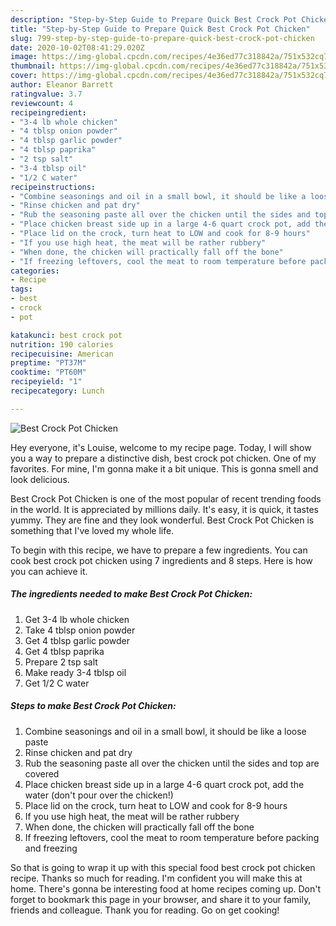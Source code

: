 ```yaml
---
description: "Step-by-Step Guide to Prepare Quick Best Crock Pot Chicken"
title: "Step-by-Step Guide to Prepare Quick Best Crock Pot Chicken"
slug: 799-step-by-step-guide-to-prepare-quick-best-crock-pot-chicken
date: 2020-10-02T08:41:29.020Z
image: https://img-global.cpcdn.com/recipes/4e36ed77c318842a/751x532cq70/best-crock-pot-chicken-recipe-main-photo.jpg
thumbnail: https://img-global.cpcdn.com/recipes/4e36ed77c318842a/751x532cq70/best-crock-pot-chicken-recipe-main-photo.jpg
cover: https://img-global.cpcdn.com/recipes/4e36ed77c318842a/751x532cq70/best-crock-pot-chicken-recipe-main-photo.jpg
author: Eleanor Barrett
ratingvalue: 3.7
reviewcount: 4
recipeingredient:
- "3-4 lb whole chicken"
- "4 tblsp onion powder"
- "4 tblsp garlic powder"
- "4 tblsp paprika"
- "2 tsp salt"
- "3-4 tblsp oil"
- "1/2 C water"
recipeinstructions:
- "Combine seasonings and oil in a small bowl, it should be like a loose paste"
- "Rinse chicken and pat dry"
- "Rub the seasoning paste all over the chicken until the sides and top are covered"
- "Place chicken breast side up in a large 4-6 quart crock pot, add the water (don&#39;t pour over the chicken!)"
- "Place lid on the crock, turn heat to LOW and cook for 8-9 hours"
- "If you use high heat, the meat will be rather rubbery"
- "When done, the chicken will practically fall off the bone"
- "If freezing leftovers, cool the meat to room temperature before packing and freezing"
categories:
- Recipe
tags:
- best
- crock
- pot

katakunci: best crock pot 
nutrition: 190 calories
recipecuisine: American
preptime: "PT37M"
cooktime: "PT60M"
recipeyield: "1"
recipecategory: Lunch

---
```



![Best Crock Pot Chicken](https://img-global.cpcdn.com/recipes/4e36ed77c318842a/751x532cq70/best-crock-pot-chicken-recipe-main-photo.jpg)

Hey everyone, it's Louise, welcome to my recipe page. Today, I will show you a way to prepare a distinctive dish, best crock pot chicken. One of my favorites. For mine, I'm gonna make it a bit unique. This is gonna smell and look delicious.



Best Crock Pot Chicken is one of the most popular of recent trending foods in the world. It is appreciated by millions daily. It's easy, it is quick, it tastes yummy. They are fine and they look wonderful. Best Crock Pot Chicken is something that I've loved my whole life.


To begin with this recipe, we have to prepare a few ingredients. You can cook best crock pot chicken using 7 ingredients and 8 steps. Here is how you can achieve it.

<!--inarticleads1-->

##### The ingredients needed to make Best Crock Pot Chicken:

1. Get 3-4 lb whole chicken
1. Take 4 tblsp onion powder
1. Get 4 tblsp garlic powder
1. Get 4 tblsp paprika
1. Prepare 2 tsp salt
1. Make ready 3-4 tblsp oil
1. Get 1/2 C water




<!--inarticleads2-->

##### Steps to make Best Crock Pot Chicken:

1. Combine seasonings and oil in a small bowl, it should be like a loose paste
1. Rinse chicken and pat dry
1. Rub the seasoning paste all over the chicken until the sides and top are covered
1. Place chicken breast side up in a large 4-6 quart crock pot, add the water (don&#39;t pour over the chicken!)
1. Place lid on the crock, turn heat to LOW and cook for 8-9 hours
1. If you use high heat, the meat will be rather rubbery
1. When done, the chicken will practically fall off the bone
1. If freezing leftovers, cool the meat to room temperature before packing and freezing




So that is going to wrap it up with this special food best crock pot chicken recipe. Thanks so much for reading. I'm confident you will make this at home. There's gonna be interesting food at home recipes coming up. Don't forget to bookmark this page in your browser, and share it to your family, friends and colleague. Thank you for reading. Go on get cooking!
